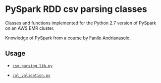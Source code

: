 # PySpark RDD csv parsing classes

Classes and functions implemented for the Python 2.7 version of PySpark on an AWS EMR cluster.

Knowledge of PySpark from a [course](https://github.com/andfanilo/pyspark-tutorial) by [Fanilo Andrianasolo](https://github.com/andfanilo).

## Usage

- [`csv_parsing_lib.py`](csv_parsing_lib.py)



- [`col_validation.py`](col_validation.py)


